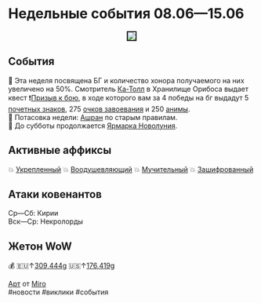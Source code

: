 # Недельные события 08.06—15.06

<html>
<center>
<img src=https://raw.githubusercontent.com/MagicalCow/TrinkIT-News/main/Sources/Assets/Weeklies/Weekly-23.jpg float=center border=2>
</center>  
</html>

## События
📅 Эта неделя посвящена БГ и количество хонора получаемого на них увеличено на 50%. Смотритель [Ка-Толл](https://ru.wowhead.com/npc=166307) в Хранилище Орибоса выдает квест ❗<a href="https://ru.wowhead.com/quest=62637">Призыв к бою</a>, в ходе которого вам за 4 победы на бг выдадут 5 <a href="https://ru.wowhead.com/item=137642">почетных знаков</a>, 275 <a href="https://ru.wowhead.com/currency=1602">очков завоевания</a> и 250 <a href="https://ru.wowhead.com/item=184315">анимы</a>.  
📅 Потасовка недели: <a href="https://ru.wowhead.com/event=1120">Ашран</a> по старым правилам.  
📅 До субботы продолжается <a href="https://ru.wowhead.com/darkmoon-faire">Ярмарка Новолуния</a>.

## Активные аффиксы
💥 <a href="https://ru.wowhead.com/affix=10/">Укрепленный</a>
💥 <a href="https://ru.wowhead.com/affix=122/">Воодушевляющий</a>
💥 <a href="https://ru.wowhead.com/affix=12/">Мучительный</a>
💥 <a href="https://ru.wowhead.com/affix=130/">Зашифрованный</a>

## Атаки ковенантов
Ср—Сб: Кирии  
Вск—Ср: Некролорды  

## Жетон WoW
💰 🇪🇺↑[309,444g](https://wowtokenprices.com/EU) 🇺🇸↑[176,419g](https://wowtokenprices.com/US)

<a href="https://www.reddit.com/r/wow/comments/v63sjf/caravanners_respite_commission_art_render_by_miro/">Арт</a> от <a href="https://twitter.com/scoutmiro">Miro</a>  
#новости #виклики #события